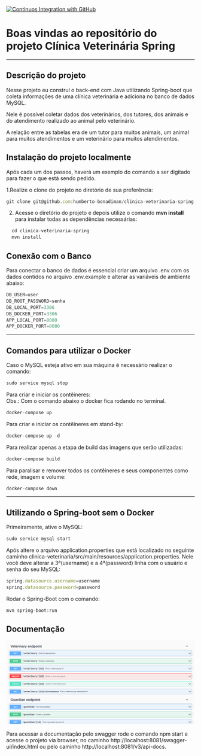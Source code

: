 [![Continuos Integration with GitHub](https://github.com/Humberto-Bonadiman/clinica-veterinaria-spring/actions/workflows/maven.yml/badge.svg)](https://github.com/Humberto-Bonadiman/clinica-veterinaria-spring/actions/workflows/maven.yml)

# Boas vindas ao repositório do projeto Clínica Veterinária Spring

---

## Descrição do projeto

Nesse projeto eu construí o back-end com Java utilizando Spring-boot que coleta informações de uma clínica veterinária e adiciona no banco de dados MySQL.

Nele é possível coletar dados dos veterinários, dos tutores, dos animais e do atendimento realizado ao animal pelo veterinário.

A relação entre as tabelas era de um tutor para muitos animais, um animal para muitos atendimentos e um veterinário para muitos atendimentos.

## Instalação do projeto localmente

Após cada um dos passos, haverá um exemplo do comando a ser digitado para fazer o que está sendo pedido.

1.Realize o clone do projeto no diretório de sua preferência:
```javascript
git clone git@github.com:humberto-bonadiman/clinica-veterinaria-spring.git
```

2. Acesse o diretório do projeto e depois utilize o comando **mvn install** para instalar todas as dependências necessárias:
```javascript
  cd clinica-veterinaria-spring
  mvn install
```

## Conexão com o Banco

Para conectar o banco de dados é essencial criar um arquivo .env com os dados contidos no arquivo .env.example e alterar as variáveis de ambiente abaixo:

```javascript
DB_USER=user
DB_ROOT_PASSWORD=senha
DB_LOCAL_PORT=3306
DB_DOCKER_PORT=3306
APP_LOCAL_PORT=8080
APP_DOCKER_PORT=8080
```

---

## Comandos para utilizar o Docker

Caso o MySQL esteja ativo em sua máquina é necessário realizar o comando:
```javascript
sudo service mysql stop
```

Para criar e iniciar os contêineres:
</br>
Obs.: Com o comando abaixo o docker fica rodando no terminal.
```javascript
docker-compose up
```

Para criar e iniciar os contêineres em stand-by:
```javascript
docker-compose up -d
```

Para realizar apenas a etapa de build das imagens que serão utilizadas:
```javascript
docker-compose build
```

Para paralisar e remover todos os contêineres e seus componentes como rede, imagem e volume:
```javascript
docker-compose down
```
---

## Utilizando o Spring-boot sem o Docker

Primeiramente, ative o MySQL:
```javascript
sudo service mysql start
```

Após altere o arquivo application.properties que está localizado no seguinte caminho clinica-veterinaria/src/main/resources/application.properties. Nele você deve alterar a 3ª(username) e a 4ª(password) linha com o usuário e senha do seu MySQL:
```javascript
spring.datasource.username=username
spring.datasource.password=password
```

Rodar o Spring-Boot com o comando:
```javascript
mvn spring-boot:run
```

## Documentação

![Documentação Swagger](swagger.png)

Para acessar a documentação pelo swagger rode o comando npm start e acesse o projeto via browser, no caminho http://localhost:8081/swagger-ui/index.html ou pelo caminho http://localhost:8081/v3/api-docs.
